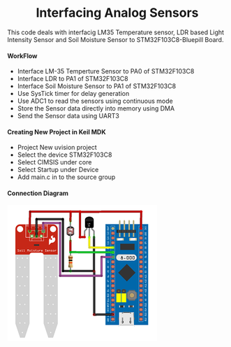 <h1 align=center>Interfacing Analog Sensors</h1>
<p>This code deals with interfacig LM35 Temperature sensor, LDR based Light Intensity Sensor and Soil Moisture Sensor to STM32F103C8-Bluepill Board.</p>

#### WorkFlow

* Interface LM-35 Temperture Sensor to PA0 of STM32F103C8
* Interface LDR to PA1 of STM32F103C8
* Interface Soil Moisture Sensor to PA1 of STM32F103C8
* Use SysTick timer for delay generation
* Use ADC1 to read the sensors using continuous mode
* Store the Sensor data directly into memory using DMA
* Send the Sensor data using UART3

#### Creating New Project in Keil MDK

* Project New uvision project
* Select the device STM32F103C8
* Select CIMSIS under core
* Select Startup under Device
* Add main.c in to the source group

#### Connection Diagram

![align=center](connection.png)

